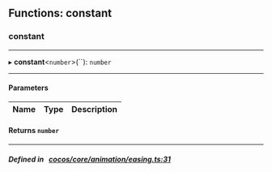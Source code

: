 ## Functions: constant

### constant


___
▸ **constant**<`number`\>(``): `number`
___


#### Parameters

| Name | Type | Description |
| :------: | :------: | :------: |

#### Returns `number` 
___


##### Defined in &nbsp;   [cocos/core/animation/easing.ts:31](https://github.com/cocos-creator/engine/blob/c7bf6b8a9/cocos/core/animation/easing.ts#L31)&nbsp;
